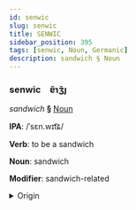 ```yaml
---
id: senwic
slug: senwic
title: SENWIC
sidebar_position: 395
tags: [senwic, Noun, Germanic]
description: sandwich § Noun
---
```


### senwic&emsp;<span kind="abugida">ɐ̃ɿʒ̄ȷ</span>

*sandwich* **§** [Noun](../../tags/Noun)

**IPA**: /ˈsɛn.wɪt͡ɕ/

**Verb**: to be a sandwich

**Noun**: sandwich

**Modifier**: sandwich-related

<details>
    <summary>Origin</summary>
    English sandwich [ˈsæ̃ˌwɪt͡ʃ]<br/>
    <em>Germanic Language Family</em>
</details>